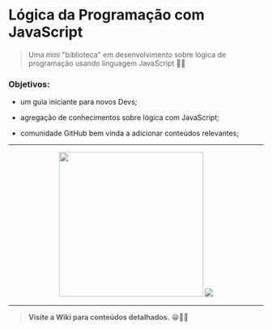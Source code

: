 # Lógica da Programação com JavaScript
>Uma mini "biblioteca" em desenvolvimento sobre lógica de programação usando linguagem JavaScript 🤖📓

### Objetivos:

- um guia iniciante para novos Devs;

- agregação de conhecimentos sobre lógica com JavaScript;

- comunidade GitHub bem vinda a adicionar conteúdos relevantes;
---------------------
<p align="center">
<img src="https://i.pinimg.com/originals/2a/69/13/2a6913ecabc0b8449c741a6686cae8fa.gif" width= "285">
<img src="https://i.pinimg.com/originals/66/77/88/667788e0b1f08ff1e1cfce11d303b203.gif">
</p>

-------------------
>**Visite a Wiki para conteúdos detalhados.** 😁✌🏽
